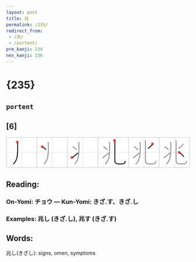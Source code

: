 ```yaml
---
layout: post
title: 兆
permalink: /235/
redirect_from:
 - /兆/
 - /portent/
pre_kanji: 234
nex_kanji: 236
---
```


# {235}

## `portent`

## [6]

<div class="stroke"><img src="../images/E58586.png" /></div>

## Reading:

### On-Yomi: チョウ &mdash; Kun-Yomi: きざ.す、きざ.し

### Examples: 兆し (きざ.し), 兆す (きざ.す)

## Words:

兆し(きざし): signs, omen, symptoms
